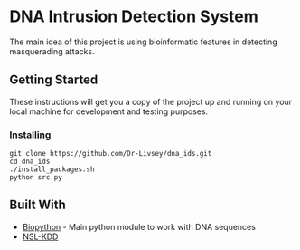 # DNA Intrusion Detection System

The main idea of this project is using bioinformatic features in detecting masquerading attacks. 

## Getting Started

These instructions will get you a copy of the project up and running on your local machine for development and testing purposes.

### Installing

```
git clone https://github.com/Dr-Livsey/dna_ids.git
cd dna_ids
./install_packages.sh
python src.py
```

## Built With

* [Biopython](http://biopython.org/DIST/docs/tutorial/Tutorial.html#htoc32) - Main python module to work with DNA sequences
* [NSL-KDD](https://www.unb.ca/cic/datasets/nsl.html)
